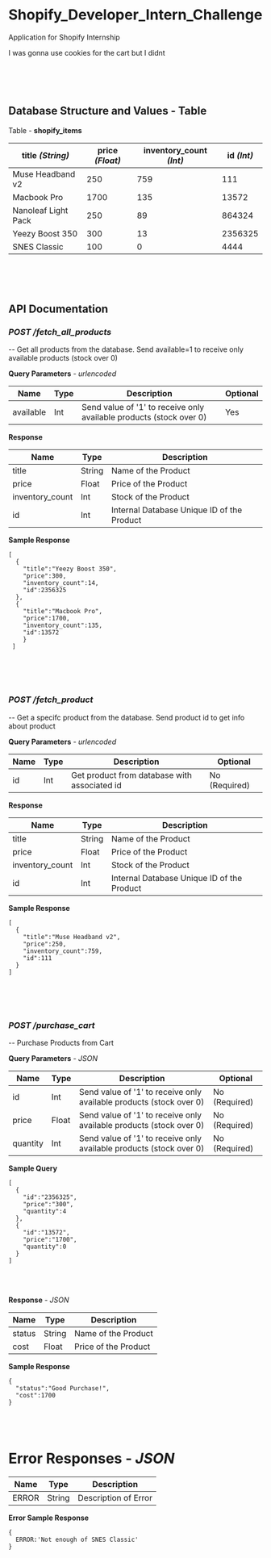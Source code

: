 # Shopify_Developer_Intern_Challenge
Application for Shopify Internship

I was gonna use cookies for the cart but I didnt

<br>
<br>
<br>

## Database Structure and Values - Table
Table - **shopify_items**


| title *(String)* | price *(Float)* | inventory_count *(Int)* | id *(Int)* |
| ------------- | ---------- | ------------- | ---------- |
| Muse Headband v2 |  250 |  759| 111 |
| Macbook Pro |  1700 |  135  | 13572 |
| Nanoleaf Light Pack |  250 |  89 | 864324 |
| Yeezy Boost 350 |  300 |  13 | 2356325 |
| SNES Classic |  100 |  0 | 4444 |

<br>
<br>
<br>

## API Documentation

### *POST /fetch_all_products*

-- Get all products from the database. Send available=1 to receive only available products (stock over 0)



**Query Parameters** - *urlencoded*

| Name | Type | Description | Optional |
| ------------- | ---------- | ------------- | ---------- |
| available |  Int |  Send value of '1' to receive only available products (stock over 0) | Yes |

**Response**

| Name | Type | Description 
| ------------- | ---------- | ------------- |
| title |  String |  Name of the Product |
| price |  Float |  Price of the Product |
| inventory_count |  Int |  Stock of the Product |
| id |  Int |  Internal Database Unique ID of the Product |

**Sample Response**

```
[
  {
    "title":"Yeezy Boost 350",
    "price":300,
    "inventory_count":14,
    "id":2356325
  },
  {
    "title":"Macbook Pro",
    "price":1700,
    "inventory_count":135,
    "id":13572
    }
 ]
```


<br>
<br>
<br>


### *POST /fetch_product*

-- Get a specifc product from the database. Send product id to get info about product


**Query Parameters** - *urlencoded*

| Name | Type | Description | Optional |
| ------------- | ---------- | ------------- | ---------- |
| id |  Int |  Get product from database with associated id | No (Required) |


**Response**

| Name | Type | Description 
| ------------- | ---------- | ------------- |
| title |  String |  Name of the Product |
| price |  Float |  Price of the Product |
| inventory_count |  Int |  Stock of the Product |
| id |  Int |  Internal Database Unique ID of the Product |


**Sample Response**

```
[
  {
    "title":"Muse Headband v2",
    "price":250,
    "inventory_count":759,
    "id":111
  }
]
```

<br>
<br>
<br>


### *POST /purchase_cart*

-- Purchase Products from Cart



**Query Parameters** - *JSON*

| Name | Type | Description | Optional |
| ------------- | ---------- | ------------- | ---------- |
| id |  Int |  Send value of '1' to receive only available products (stock over 0) | No (Required) |
| price |  Float |  Send value of '1' to receive only available products (stock over 0) | No (Required) |
| quantity |  Int |  Send value of '1' to receive only available products (stock over 0) | No (Required) |


**Sample Query**
```
[
  {
    "id":"2356325",
    "price":"300",
    "quantity":4
  },
  {
    "id":"13572",
    "price":"1700",
    "quantity":0
  }
]
```

<br>
<br>

**Response** - *JSON*

| Name | Type | Description 
| ------------- | ---------- | ------------- |
| status |  String |  Name of the Product |
| cost |  Float |  Price of the Product |


**Sample Response**

```
{
  "status":"Good Purchase!",
  "cost":1700
} 
```

<br>
<br>

# Error Responses - *JSON*
| Name | Type | Description 
| ------------- | ---------- | ------------- |
| ERROR |  String |  Description of Error |

**Error Sample Response**


```
{
  ERROR:'Not enough of SNES Classic'
} 
```



